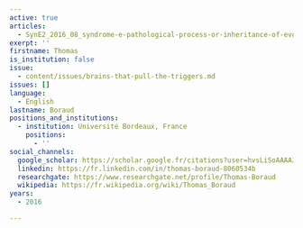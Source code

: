 ```yaml
---
active: true
articles:
  - SynE2_2016_08_syndrome-e-pathological-process-or-inheritance-of-evolution
exerpt: ''
firstname: Thomas
is_institution: false
issue:
  - content/issues/brains-that-pull-the-triggers.md
issues: []
language:
  - English
lastname: Boraud
positions_and_institutions:
  - institution: Université Bordeaux, France
    positions:
      - ''
social_channels:
  google_scholar: https://scholar.google.fr/citations?user=hvsLiSoAAAAJ&hl=fr
  linkedin: https://fr.linkedin.com/in/thomas-boraud-8060534b
  researchgate: https://www.researchgate.net/profile/Thomas-Boraud
  wikipedia: https://fr.wikipedia.org/wiki/Thomas_Boraud
years:
  - 2016

---
```


